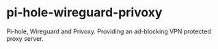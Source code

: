 # pi-hole-wireguard-privoxy
Pi-hole, Wireguard and Privoxy. Providing an ad-blocking VPN protected proxy server.
